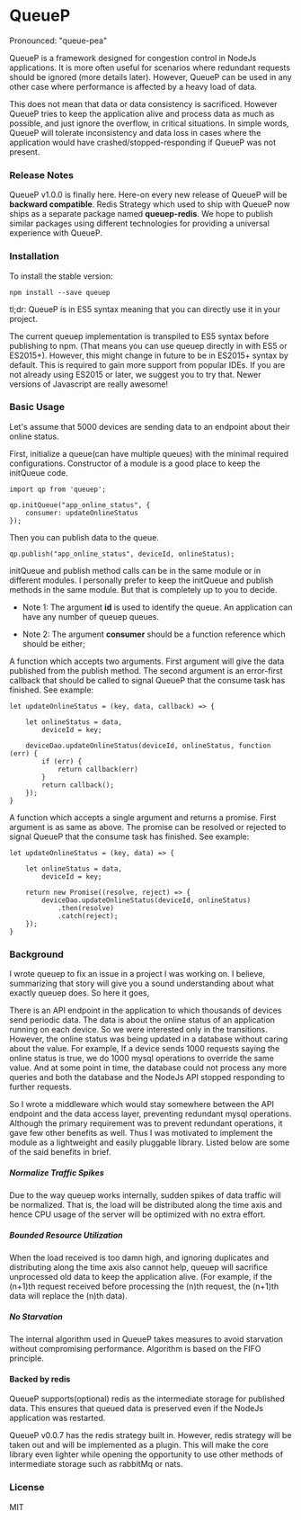 # QueueP
Pronounced: "queue-pea"

QueueP is a framework designed for congestion control in NodeJs applications. It is more often useful for scenarios where redundant requests should be ignored (more details later). However, QueueP can be used in any other case where performance is affected by a heavy load of data.

This does not mean that data or data consistency is sacrificed. However QueueP tries to keep the application alive and process data as much as possible, and just ignore the overflow, in critical situations. In simple words, QueueP will tolerate inconsistency and data loss in cases where the application would have crashed/stopped-responding if QueueP was not present.

### Release Notes
QueueP v1.0.0 is finally here. Here-on every new release of QueueP will be **backward compatible**.
Redis Strategy which used to ship with QueueP now ships as a separate package named **queuep-redis**. We hope to publish similar packages using different technologies for providing a universal experience with QueueP. 

### Installation
To install the stable version:

    npm install --save queuep
tl;dr: QueueP is in ES5 syntax meaning that you can directly use it in your project.

The current queuep implementation is transpiled to ES5 syntax before publishing to npm. (That means you can use queuep directly in with ES5 or ES2015+). However, this might change in future to be in ES2015+ syntax by default. This is required to gain more support from popular IDEs. If you are not already using ES2015 or later, we suggest you to try that. Newer versions of Javascript are really awesome!

### Basic Usage
Let's assume that 5000 devices are sending data to an endpoint about their online status.

First, initialize a queue(can have multiple queues) with the minimal required configurations. Constructor of a module is a good place to keep the initQueue code.

    import qp from 'queuep';

    qp.initQueue("app_online_status", {
        consumer: updateOnlineStatus
    });

Then you can publish data to the queue.

    qp.publish("app_online_status", deviceId, onlineStatus);
    
initQueue and publish method calls can be in the same module or in different modules. I personally prefer to keep the initQueue and publish methods in the same module. But that is completely up to you to decide.

* Note 1: The argument **id** is used to identify the queue. An application can have any number of queuep queues.

* Note 2: The argument **consumer** should be a function reference which should be either;

A function which accepts two arguments. First argument will give the data published from the publish method. The second argument is an error-first callback that should be called to signal QueueP that the consume task has finished.
See example:

    let updateOnlineStatus = (key, data, callback) => {

        let onlineStatus = data,
            deviceId = key;

        deviceDao.updateOnlineStatus(deviceId, onlineStatus, function (err) {
            if (err) {
                return callback(err)
            }
            return callback();
        });
    }
A function which accepts a single argument and returns a promise. First argument is as same as above. The promise can be resolved or rejected to signal QueueP that the consume task has finished.
See example:

    let updateOnlineStatus = (key, data) => {

        let onlineStatus = data,
            deviceId = key;

        return new Promise((resolve, reject) => {
            deviceDao.updateOnlineStatus(deviceId, onlineStatus)
                .then(resolve)
                .catch(reject);
        });
    }

### Background
I wrote queuep to fix an issue in a project I was working on. I believe, summarizing that story will give you a sound understanding about what exactly queuep does. So here it goes,

There is an API endpoint in the application to which thousands of devices send periodic data. The data is about the online status of an application running on each device. So we were interested only in the transitions. However, the online status was being updated in a database without caring about the value. For example, If a device sends 1000 requests saying the online status is true, we do 1000 mysql operations to override the same value. And at some point in time, the database could not process any more queries and both the database and the NodeJs API stopped responding to further requests.

So I wrote a middleware which would stay somewhere between the API endpoint and the data access layer, preventing redundant mysql operations. Although the primary requirement was to prevent redundant operations, it gave few other benefits as well. Thus I was motivated to implement the module as a lightweight and easily pluggable library. Listed below are some of the said benefits in brief.

##### Normalize Traffic Spikes

Due to the way queuep works internally, sudden spikes of data traffic will be normalized. That is, the load will be distributed along the time axis and hence CPU usage of the server will be optimized with no extra effort.

<Diagram coming soon>

##### Bounded Resource Utilization

When the load received is too damn high, and ignoring duplicates and distributing along the time axis also cannot help, queuep will sacrifice unprocessed old data to keep the application alive. (For example, if the (n+1)th request received before processing the (n)th request, the (n+1)th data will replace the (n)th data).

##### No Starvation

The internal algorithm used in QueueP takes measures to avoid starvation without compromising performance. Algorithm is based on the FIFO principle.

#### Backed by redis
QueueP supports(optional) redis as the intermediate storage for published data. This ensures that queued data is preserved even if the NodeJs application was restarted. 

QueueP v0.0.7 has the redis strategy built in. However, redis strategy will be taken out and will be implemented as a plugin. This will make the core library even lighter while opening the opportunity to use other methods of intermediate storage such as rabbitMq or nats. 

### License
MIT
